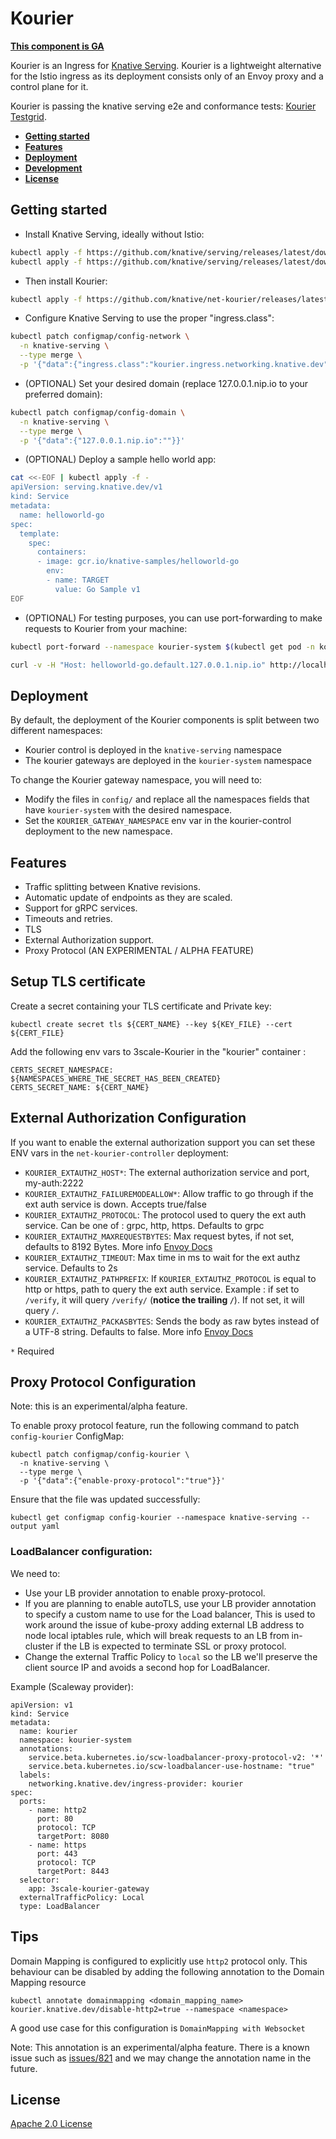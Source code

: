 # Kourier

**[This component is GA](https://github.com/knative/community/tree/main/mechanics/MATURITY-LEVELS.md)**

Kourier is an Ingress for [Knative Serving](https://knative.dev/). Kourier is a
lightweight alternative for the Istio ingress as its deployment consists only of
an Envoy proxy and a control plane for it.

Kourier is passing the knative serving e2e and conformance tests:
[Kourier Testgrid](https://testgrid.knative.dev/serving#kourier-stable).

- [**Getting started**](#getting-started)
- [**Features**](#features)
- [**Deployment**](#deployment)
- [**Development**](#development)
- [**License**](#license)

## Getting started

- Install Knative Serving, ideally without Istio:

```bash
kubectl apply -f https://github.com/knative/serving/releases/latest/download/serving-crds.yaml
kubectl apply -f https://github.com/knative/serving/releases/latest/download/serving-core.yaml
```

- Then install Kourier:

```bash
kubectl apply -f https://github.com/knative/net-kourier/releases/latest/download/kourier.yaml
```

- Configure Knative Serving to use the proper "ingress.class":

```bash
kubectl patch configmap/config-network \
  -n knative-serving \
  --type merge \
  -p '{"data":{"ingress.class":"kourier.ingress.networking.knative.dev"}}'
```

- (OPTIONAL) Set your desired domain (replace 127.0.0.1.nip.io to your preferred
  domain):

```bash
kubectl patch configmap/config-domain \
  -n knative-serving \
  --type merge \
  -p '{"data":{"127.0.0.1.nip.io":""}}'
```

- (OPTIONAL) Deploy a sample hello world app:

```bash
cat <<-EOF | kubectl apply -f -
apiVersion: serving.knative.dev/v1
kind: Service
metadata:
  name: helloworld-go
spec:
  template:
    spec:
      containers:
      - image: gcr.io/knative-samples/helloworld-go
        env:
        - name: TARGET
          value: Go Sample v1
EOF
```

- (OPTIONAL) For testing purposes, you can use port-forwarding to make requests
  to Kourier from your machine:

```bash
kubectl port-forward --namespace kourier-system $(kubectl get pod -n kourier-system -l "app=3scale-kourier-gateway" --output=jsonpath="{.items[0].metadata.name}") 8080:8080 19000:19000 8443:8443

curl -v -H "Host: helloworld-go.default.127.0.0.1.nip.io" http://localhost:8080
```

## Deployment

By default, the deployment of the Kourier components is split between two
different namespaces:

- Kourier control is deployed in the `knative-serving` namespace
- The kourier gateways are deployed in the `kourier-system` namespace

To change the Kourier gateway namespace, you will need to:

- Modify the files in `config/` and replace all the namespaces fields that have
  `kourier-system` with the desired namespace.
- Set the `KOURIER_GATEWAY_NAMESPACE` env var in the kourier-control deployment
  to the new namespace.

## Features

- Traffic splitting between Knative revisions.
- Automatic update of endpoints as they are scaled.
- Support for gRPC services.
- Timeouts and retries.
- TLS
- External Authorization support.
- Proxy Protocol (AN EXPERIMENTAL / ALPHA FEATURE)

## Setup TLS certificate

Create a secret containing your TLS certificate and Private key:

```
kubectl create secret tls ${CERT_NAME} --key ${KEY_FILE} --cert ${CERT_FILE}
```

Add the following env vars to 3scale-Kourier in the "kourier" container :

```
CERTS_SECRET_NAMESPACE: ${NAMESPACES_WHERE_THE_SECRET_HAS_BEEN_CREATED}
CERTS_SECRET_NAME: ${CERT_NAME}
```

## External Authorization Configuration

If you want to enable the external authorization support you can set these ENV
vars in the `net-kourier-controller` deployment:

- `KOURIER_EXTAUTHZ_HOST*`: The external authorization service and port,
  my-auth:2222
- `KOURIER_EXTAUTHZ_FAILUREMODEALLOW*`: Allow traffic to go through if the ext
  auth service is down. Accepts true/false
- `KOURIER_EXTAUTHZ_PROTOCOL`: The protocol used to query the ext auth
  service. Can be one of : grpc, http, https. Defaults to grpc
- `KOURIER_EXTAUTHZ_MAXREQUESTBYTES`: Max request bytes, if not set, defaults to
  8192 Bytes. More info
  [Envoy Docs](https://www.envoyproxy.io/docs/envoy/latest/api-v3/extensions/filters/http/ext_authz/v3/ext_authz.proto.html?highlight=max_request_bytes#extensions-filters-http-ext-authz-v3-buffersettings)
- `KOURIER_EXTAUTHZ_TIMEOUT`: Max time in ms to wait for the ext authz service.
  Defaults to 2s
- `KOURIER_EXTAUTHZ_PATHPREFIX`: If `KOURIER_EXTAUTHZ_PROTOCOL` is equal to
  http or https, path to query the ext auth service. Example : if set to
  `/verify`, it will query `/verify/` (**notice the trailing `/`**).
  If not set, it will query `/`.
- `KOURIER_EXTAUTHZ_PACKASBYTES`: Sends the body as raw bytes instead of a UTF-8 string. Defaults to false. More info [Envoy Docs](https://www.envoyproxy.io/docs/envoy/latest/api-v3/extensions/filters/http/ext_authz/v3/ext_authz.proto.html?highlight=pack_as_bytes#extensions-filters-http-ext-authz-v3-buffersettings)

`*` Required

## Proxy Protocol Configuration
Note: this is an experimental/alpha feature.

To enable proxy protocol feature, run the following command to patch `config-kourier` ConfigMap:
```
kubectl patch configmap/config-kourier \
  -n knative-serving \
  --type merge \
  -p '{"data":{"enable-proxy-protocol":"true"}}'
```
Ensure that the file was updated successfully:
```
kubectl get configmap config-kourier --namespace knative-serving --output yaml
```
### LoadBalancer configuration:

We need to:
- Use your LB provider annotation to enable proxy-protocol.
- If you are planning to enable autoTLS, use your LB provider annotation to specify a custom name to use for the Load balancer,
  This is used to work around the issue of kube-proxy adding external LB address to node local iptables rule, which will break requests to an LB from in-cluster if the LB is expected to terminate SSL or proxy protocol.
- Change the external Traffic Policy to `local` so the LB we'll preserve the client source IP and avoids a second hop for LoadBalancer.

Example (Scaleway provider):
```
apiVersion: v1
kind: Service
metadata:
  name: kourier
  namespace: kourier-system
  annotations:
    service.beta.kubernetes.io/scw-loadbalancer-proxy-protocol-v2: '*'
    service.beta.kubernetes.io/scw-loadbalancer-use-hostname: "true"
  labels:
    networking.knative.dev/ingress-provider: kourier
spec:
  ports:
    - name: http2
      port: 80
      protocol: TCP
      targetPort: 8080
    - name: https
      port: 443
      protocol: TCP
      targetPort: 8443
  selector:
    app: 3scale-kourier-gateway
  externalTrafficPolicy: Local
  type: LoadBalancer
```

## Tips
Domain Mapping is configured to explicitly use `http2` protocol only. This behaviour can be disabled by adding the following annotation to the Domain Mapping resource
```
kubectl annotate domainmapping <domain_mapping_name> kourier.knative.dev/disable-http2=true --namespace <namespace>
```
A good use case for this configuration is `DomainMapping with Websocket`

Note: This annotation is an experimental/alpha feature. There is a known issue such as [issues/821](https://github.com/knative-sandbox/issues/821) and we may change the annotation name in the future.

## License

[Apache 2.0 License](LICENSE)
